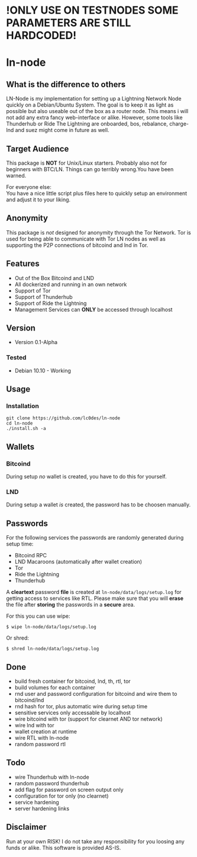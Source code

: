 # !ONLY USE ON TESTNODES SOME PARAMETERS ARE STILL HARDCODED!

# ln-node

## What is the difference to others
LN-Node is my implementation for setting up a Lightning Network Node quickly on a Debian/Ubuntu System. The goal is to keep it as light as possible but also useable out of the box as a router node.
This means i will not add any extra fancy web-interface or alike. However, some tools like Thunderhub or Ride The Lightning are onboarded, bos, rebalance, charge-lnd and suez might come in future as well.

## Target Audience
This package is **NOT** for Unix/Linux starters. Probably also not for beginners with BTC/LN. Things can go terribly wrong.You have been warned. 

For everyone else:   
You have a nice little script plus files here to quickly setup an environment and adjust it to your liking.

## Anonymity
This package is *not* designed for anonymity through the Tor Network. Tor is used
for being able to communicate with Tor LN nodes as well as supporting the P2P connections of bitcoind and lnd in Tor.

## Features

* Out of the Box Bitcoind and LND
* All dockerized and running in an own network
* Support of Tor
* Support of Thunderhub
* Support of Ride the Lightning
* Management Services can **ONLY** be accessed through localhost

## Version
* Version 0.1-Alpha

### Tested
* Debian 10.10 - Working


## Usage

### Installation
```
git clone https://github.com/lc0des/ln-node
cd ln-node
./install.sh -a
```

## Wallets

### Bitcoind 

During setup *no* wallet is created, you have to do this for yourself.

### LND

During setup a wallet *is* created, the password has to be choosen manually.

## Passwords

For the following services the passwords are randomly generated during setup time:  
* Bitcoind RPC
* LND Macaroons (automatically after wallet creation)
* Tor
* Ride the Lightning
* Thunderhub

A **cleartext** password **file** is created at `ln-node/data/logs/setup.log` for 
getting access to services like RTL. Please make sure that you will **erase** the 
file after **storing** the passwords in a **secure** area.

For this you can use wipe:
```
$ wipe ln-node/data/logs/setup.log
```

Or shred:
```
$ shred ln-node/data/logs/setup.log
```

## Done

* build fresh container for bitcoind, lnd, th, rtl, tor
* build volumes for each container
* rnd user and password configuration for bitcoind and wire them to bitcoind/lnd
* rnd hash for tor, plus automatic wire during setup time
* sensitive services only accessable by localhost
* wire bitcoind with tor (support for clearnet AND tor network)
* wire lnd with tor
* wallet creation at runtime
* wire RTL with ln-node
* random password rtl

## Todo

* wire Thunderhub with ln-node
* random password thunderhub
* add flag for password on screen output only 
* configuration for tor only (no clearnet)
* service hardening
* server hardening links

## Disclaimer
Run at your own RISK! I do not take any responsibility for you loosing any funds or alike. This software is provided AS-IS.
